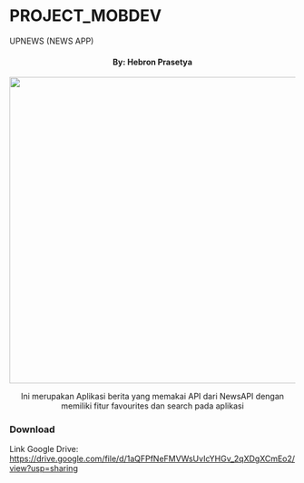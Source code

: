 # PROJECT_MOBDEV
UPNEWS (NEWS APP)
<h4 align="center"> By: Hebron Prasetya </h4>
<p align="center"><img src="https://github.com/123spontanuhuy/PROJECT_MOBDEV/blob/main/.idea/DEMOUPNEWS.gif" height="540"/></p>

<p align="center">Ini merupakan Aplikasi berita yang memakai API dari NewsAPI dengan memiliki fitur favourites dan search pada aplikasi</p>

### Download
Link Google Drive: https://drive.google.com/file/d/1aQFPfNeFMVWsUvIcYHGv_2qXDgXCmEo2/view?usp=sharing
